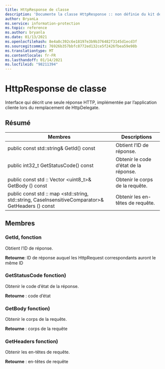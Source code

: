 ```yaml
---
title: HttpResponse de classe
description: 'Documente la classe HttpResponse :: non définie du kit de développement logiciel (SDK) Microsoft Information Protection (MIP).'
author: BryanLa
ms.service: information-protection
ms.topic: reference
ms.author: bryanla
ms.date: 01/13/2021
ms.openlocfilehash: 8e4a8c392c6e18197e3b9b376482f3145d1ecd3f
ms.sourcegitcommit: 76926b357bbfc8772ed132ce5f2426fbea59e98b
ms.translationtype: MT
ms.contentlocale: fr-FR
ms.lasthandoff: 01/14/2021
ms.locfileid: "98211394"
---
```

# <a name="class-httpresponse"></a>HttpResponse de classe 
Interface qui décrit une seule réponse HTTP, implémentée par l’application cliente lors du remplacement de HttpDelegate.
  
## <a name="summary"></a>Résumé
 Membres                        | Descriptions                                
--------------------------------|---------------------------------------------
public const std::string& GetId() const  |  Obtient l’ID de réponse.
public int32_t GetStatusCode() const  |  Obtenir le code d’état de la réponse.
public const std :: Vector \<uint8_t\>& GetBody () const  |  Obtenir le corps de la requête.
public const std :: map \<std::string, std::string, CaseInsensitiveComparator\>& GetHeaders () const  |  Obtenir les en-têtes de requête.
  
## <a name="members"></a>Membres
  
### <a name="getid-function"></a>GetId, fonction
Obtient l’ID de réponse.

  
**Retourne**: ID de réponse auquel les HttpRequest correspondants auront le même ID
  
### <a name="getstatuscode-function"></a>GetStatusCode fonction)
Obtenir le code d’état de la réponse.

  
**Retourne** : code d’état
  
### <a name="getbody-function"></a>GetBody fonction)
Obtenir le corps de la requête.

  
**Retourne** : corps de la requête
  
### <a name="getheaders-function"></a>GetHeaders fonction)
Obtenir les en-têtes de requête.

  
**Retourne** : en-têtes de requête